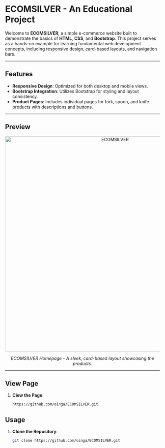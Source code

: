 # ECOMSILVER - An Educational Project

Welcome to **ECOMSILVER**, a simple e-commerce website built to demonstrate the basics of **HTML**, **CSS**, and **Bootstrap**. This project serves as a hands-on example for learning fundamental web development concepts, including responsive design, card-based layouts, and navigation bars.

---

## Features
- **Responsive Design**: Optimized for both desktop and mobile views.
- **Bootstrap Integration**: Utilizes Bootstrap for styling and layout consistency.
- **Product Pages**: Includes individual pages for fork, spoon, and knife products with descriptions and buttons.

---

## Preview

<p align="center">
  <img src="https://i.ibb.co/9T0gYPM/ECOMSILVER.jpg" alt="ECOMSILVER" width="700">
</p>

<p align="center"><em>ECOMSILVER Homepage - A sleek, card-based layout showcasing the products.</em></p>

---
## View Page
1. **Ciew the Page**:
   ```bash
   https://github.com/oinga/ECOMSILVER.git


## Usage
1. **Clone the Repository**:
   ```bash
   git clone https://github.com/oinga/ECOMSILVER.git
